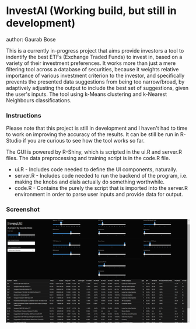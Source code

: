  # InvestAI (Working build, but still in development)

author: Gaurab Bose

This is a currently in-progress project that aims provide investors a tool to indentify the best ETFs (Exchange Traded Funds) to invest in, based on a variety of their investment preferences. It works more than just a mere filtering tool across a database of securities, because it weights relative importance of various investment criterion to the investor, and specifically prevents the presented data suggestions from being too narrow/broad, by adaptively adjusting the output to include the best set of suggestions, given the user's inputs. The tool using k-Means clustering and k-Nearest Neighbours classifications.


### Instructions

Please note that this project is still in development and I haven't had to time to work on improving the accuracy of the results. It can be still be run in R-Studio if you are curious to see how the tool works so far.

The GUI is powered by R-Shiny, which is scripted in the ui.R and server.R files. The data preprocessing and training script is in the code.R file.

- ui.R - Includes code needed to define the UI components, naturally.
- server.R - Includes code needed to run the backend of the program, i.e. making the knobs and dials actually do something worthwhile.
- code.R - Contains the purely the script that is imported into the server.R environment in order to parse user inputs and provide data for output.


### Screenshot

![Screenshot.png](images/screenshot.png)

